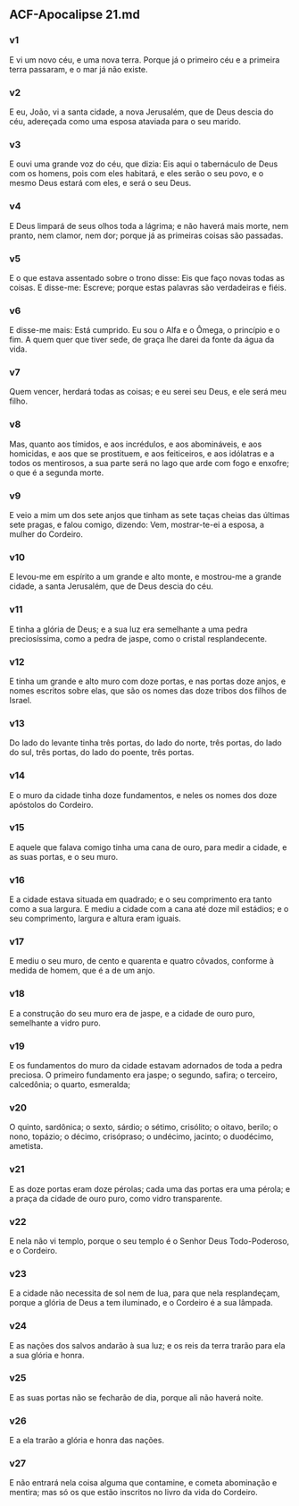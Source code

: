 ## ACF-Apocalipse 21.md
### v1
 E vi um novo céu, e uma nova terra. Porque já o primeiro céu e a primeira terra passaram, e o mar já não existe.
### v2
 E eu, João, vi a santa cidade, a nova Jerusalém, que de Deus descia do céu, adereçada como uma esposa ataviada para o seu marido.
### v3
 E ouvi uma grande voz do céu, que dizia: Eis aqui o tabernáculo de Deus com os homens, pois com eles habitará, e eles serão o seu povo, e o mesmo Deus estará com eles, e será o seu Deus.
### v4
 E Deus limpará de seus olhos toda a lágrima; e não haverá mais morte, nem pranto, nem clamor, nem dor; porque já as primeiras coisas são passadas.
### v5
 E o que estava assentado sobre o trono disse: Eis que faço novas todas as coisas. E disse-me: Escreve; porque estas palavras são verdadeiras e fiéis.
### v6
 E disse-me mais: Está cumprido. Eu sou o Alfa e o Ômega, o princípio e o fim. A quem quer que tiver sede, de graça lhe darei da fonte da água da vida.
### v7
 Quem vencer, herdará todas as coisas; e eu serei seu Deus, e ele será meu filho.
### v8
 Mas, quanto aos tímidos, e aos incrédulos, e aos abomináveis, e aos homicidas, e aos que se prostituem, e aos feiticeiros, e aos idólatras e a todos os mentirosos, a sua parte será no lago que arde com fogo e enxofre; o que é a segunda morte.
### v9
 E veio a mim um dos sete anjos que tinham as sete taças cheias das últimas sete pragas, e falou comigo, dizendo: Vem, mostrar-te-ei a esposa, a mulher do Cordeiro.
### v10
 E levou-me em espírito a um grande e alto monte, e mostrou-me a grande cidade, a santa Jerusalém, que de Deus descia do céu.
### v11
 E tinha a glória de Deus; e a sua luz era semelhante a uma pedra preciosíssima, como a pedra de jaspe, como o cristal resplandecente.
### v12
 E tinha um grande e alto muro com doze portas, e nas portas doze anjos, e nomes escritos sobre elas, que são os nomes das doze tribos dos filhos de Israel.
### v13
 Do lado do levante tinha três portas, do lado do norte, três portas, do lado do sul, três portas, do lado do poente, três portas.
### v14
 E o muro da cidade tinha doze fundamentos, e neles os nomes dos doze apóstolos do Cordeiro.
### v15
 E aquele que falava comigo tinha uma cana de ouro, para medir a cidade, e as suas portas, e o seu muro.
### v16
 E a cidade estava situada em quadrado; e o seu comprimento era tanto como a sua largura. E mediu a cidade com a cana até doze mil estádios; e o seu comprimento, largura e altura eram iguais.
### v17
 E mediu o seu muro, de cento e quarenta e quatro côvados, conforme à medida de homem, que é a de um anjo.
### v18
 E a construção do seu muro era de jaspe, e a cidade de ouro puro, semelhante a vidro puro.
### v19
 E os fundamentos do muro da cidade estavam adornados de toda a pedra preciosa. O primeiro fundamento era jaspe; o segundo, safira; o terceiro, calcedônia; o quarto, esmeralda;
### v20
 O quinto, sardônica; o sexto, sárdio; o sétimo, crisólito; o oitavo, berilo; o nono, topázio; o décimo, crisópraso; o undécimo, jacinto; o duodécimo, ametista.
### v21
 E as doze portas eram doze pérolas; cada uma das portas era uma pérola; e a praça da cidade de ouro puro, como vidro transparente.
### v22
 E nela não vi templo, porque o seu templo é o Senhor Deus Todo-Poderoso, e o Cordeiro.
### v23
 E a cidade não necessita de sol nem de lua, para que nela resplandeçam, porque a glória de Deus a tem iluminado, e o Cordeiro é a sua lâmpada.
### v24
 E as nações dos salvos andarão à sua luz; e os reis da terra trarão para ela a sua glória e honra.
### v25
 E as suas portas não se fecharão de dia, porque ali não haverá noite.
### v26
 E a ela trarão a glória e honra das nações.
### v27
 E não entrará nela coisa alguma que contamine, e cometa abominação e mentira; mas só os que estão inscritos no livro da vida do Cordeiro.
